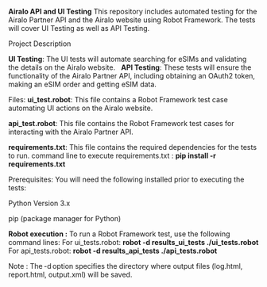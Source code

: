 **Airalo API and UI Testing**
This repository includes automated testing for the Airalo Partner API and the Airalo website using Robot Framework. The tests will cover UI Testing as well as API Testing.

Project Description

**UI Testing**: The UI tests will automate searching for eSIMs and validating the details on the Airalo website.  
**API Testing**: These tests will ensure the functionality of the Airalo Partner API, including obtaining an OAuth2 token, making an eSIM order and getting eSIM data. 

Files:
**ui_test.robot**: This file contains a Robot Framework test case automating UI actions on the Airalo website.

**api_test.robot**: This file contains the Robot Framework test cases for interacting with the Airalo Partner API.

**requirements.txt**: This file contains the required dependencies for the tests to run.
command line to execute requirements.txt : **pip install -r requirements.txt**

Prerequisites:
You will need the following installed prior to executing the tests:

Python Version 3.x

pip (package manager for Python)

**Robot execution :**
To run a Robot Framework test, use the following command lines:
For ui_tests.robot: **robot -d results_ui_tests ./ui_tests.robot**
For api_tests.robot: **robot -d results_api_tests ./api_tests.robot**

Note : The -d option specifies the directory where output files (log.html, report.html, output.xml) will be saved.
